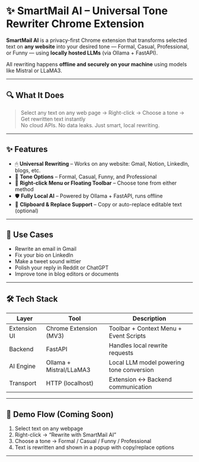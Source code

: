 # ✨ SmartMail AI – Universal Tone Rewriter Chrome Extension

**SmartMail AI** is a privacy-first Chrome extension that transforms selected text on **any website** into your desired tone — Formal, Casual, Professional, or Funny — using **locally hosted LLMs** (via Ollama + FastAPI). 

All rewriting happens **offline and securely on your machine** using models like Mistral or LLaMA3.

---

## 🔍 What It Does

> Select any text on any web page → Right-click → Choose a tone → Get rewritten text instantly  
> No cloud APIs. No data leaks. Just smart, local rewriting.

---

## ✨ Features

- 🖱 **Universal Rewriting** – Works on any website: Gmail, Notion, LinkedIn, blogs, etc.
- 🧠 **Tone Options** – Formal, Casual, Funny, and Professional
- 🧩 **Right-click Menu or Floating Toolbar** – Choose tone from either method
- 🛡️ **Fully Local AI** – Powered by Ollama + FastAPI, runs offline
- 🔁 **Clipboard & Replace Support** – Copy or auto-replace editable text (optional)

---

## 🧠 Use Cases

- Rewrite an email in Gmail  
- Fix your bio on LinkedIn  
- Make a tweet sound wittier  
- Polish your reply in Reddit or ChatGPT  
- Improve tone in blog editors or documents  

---

## 🛠 Tech Stack

| Layer         | Tool                      | Description                                |
|--------------|---------------------------|--------------------------------------------|
| Extension UI | Chrome Extension (MV3)    | Toolbar + Context Menu + Event Scripts     |
| Backend      | FastAPI                   | Handles local rewrite requests             |
| AI Engine    | Ollama + Mistral/LLaMA3   | Local LLM model powering tone conversion   |
| Transport    | HTTP (localhost)          | Extension ↔ Backend communication          |

---

## 🚀 Demo Flow (Coming Soon)

1. Select text on any webpage  
2. Right-click → “Rewrite with SmartMail AI”  
3. Choose a tone → Formal / Casual / Funny / Professional  
4. Text is rewritten and shown in a popup with copy/replace options  

---


